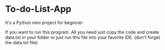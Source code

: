 # To-do-List-App
It's a Python mini project for beginner


If you want to run this program. All you need just copy the code and create data.txt in your folder or just run this file into your favorite IDE.
(don't forget the data.txt file)
